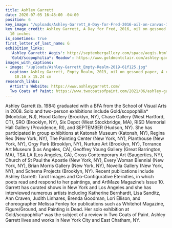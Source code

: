 ```yaml
---
title: Ashley Garrett
date: 2020-07-05 16:48:00 -04:00
position: 6
key_image: "/uploads/Ashley-Garrett_A-Day-for-Fred-2016-oil-on-canvas-16x10.jpg"
key_image_credit: Ashley Garrett, A Day for Fred, 2016, oil on gessoed paper, 16 x
  10 inches
is_sometimes: true
first_letter_of_last_name: G
exhibition_links:
  'Ashley Garrett: Aegis': http://septembergallery.com/space/aegis.html
  'Gold/scopophilia*: Meadow': https://www.goldmontclair.com/ashley-garrett-meadow
images_with_captions:
- image: "/uploads/Ashley-Garrett_Empty-Realm-2019-61f125.jpg"
  caption: Ashley Garrett, Empty Realm, 2019, oil on gessoed paper, 4 x 6 inches,
    10.16 x 15.24 cm
research_links:
  Artist's Website: https://www.ashleygarrett.com/
  Two Coats of Paint: https://www.twocoatsofpaint.com/2021/06/ashley-garretts-dynamic-pastoral.html
---
```


Ashley Garrett (b. 1984) graduated with a BFA from the School of Visual Arts in 2008. Solo and two-person exhibitions include Gold/scopophilia* (Montclair, NJ), Hood Gallery (Brooklyn, NY), Chase Gallery (West Hartford, CT), SRO (Brooklyn, NY), Six Depot (West Stockbridge, MA), RISD Memorial Hall Gallery (Providence, RI), and SEPTEMBER (Hudson, NY). She has participated in group exhibitions at Katonah Museum (Katonah, NY), Regina Rex (New York, NY), The Painting Center (New York, NY), Planthouse (New York, NY), Orgy Park (Brooklyn, NY), Nurture Art (Brooklyn, NY), Torrance Art Museum (Los Angeles, CA), Geoffrey Young Gallery (Great Barrington, MA), TSA LA (Los Angeles, CA), Cross Contemporary Art (Saugerties, NY), Church of St Paul the Apostle (New York, NY), Every Woman Biennial (New York, NY), Brian Morris Gallery (New York, NY), Novella Gallery (New York, NY), and Schema Projects (Brooklyn, NY). Recent publications include Ashley Garrett: Tarot Images and Co-Configurative Eternities, in which poets read and respond to her paintings, and ArtMaze Magazine’s Issue 10. Garrett has curated shows in New York and Los Angeles and she has interviewed numerous artists including Katherine Bernhardt, Lisa Sanditz, Ann Craven, Judith Linhares, Brenda Goodman, Lori Ellison, and choreographer Melissa Fenley for publications such as Whitehot Magazine, Figure/Ground, and Painting is Dead. Her solo exhibition at Gold/scopophilia* was the subject of a review in Two Coats of Paint. Ashley Garrett lives and works in New York City and East Chatham, NY. 